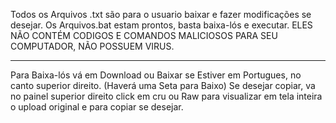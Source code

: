 Todos os Arquivos .txt são para o usuario baixar e fazer modificações se desejar.
Os Arquivos.bat estam prontos, basta baixa-lós e executar.
ELES NÃO CONTÉM CODIGOS E COMANDOS MALICIOSOS PARA SEU COMPUTADOR, NÃO POSSUEM VIRUS.
-------  -------  -------

Para Baixa-lós vá em Download ou Baixar se Estiver em Portugues, no canto superior direito. (Haverá uma Seta para Baixo)
Se desejar copiar, va no painel superior direito click em cru ou Raw para visualizar em tela inteira o upload
original e para  copiar se desejar.
